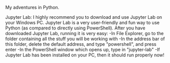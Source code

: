 My adventures in Python.

Jupyter Lab:
I highly recommend you to download and use Jupyter Lab on your Windows PC.
Jupyter Lab is a very user-friendly and fun way to use Python (as compared to directly using PowerShell).
After you have downloaded Jupyter Lab, running it is very easy:
-In File Explorer, go to the folder containing all the stuff you will be working with
-In the address bar of this folder, delete the default address, and type "powershell", and press enter
-In the PowerShell window which opens up, type in "jupyter-lab"
-If Jupyter Lab has been installed on your PC, then it should run properly now!



 
